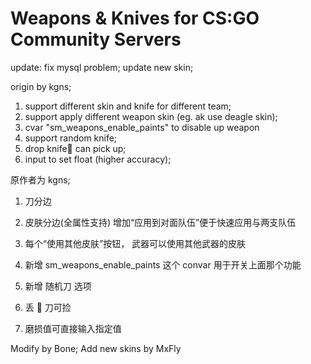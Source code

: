 # Weapons & Knives for CS:GO Community Servers

update:
fix mysql problem;
update new skin;

origin by kgns;

1. support different skin and knife for different team;
2. support apply different weapon skin (eg. ak use deagle skin);
3. cvar "sm_weapons_enable_paints" to disable up weapon
4. support random knife;
5. drop knife🔪 can pick up;
6. input to set float (higher accuracy);

原作者为 kgns;

1. 刀分边

2. 皮肤分边(全属性支持) 增加“应用到对面队伍”便于快速应用与两支队伍

3. 每个“使用其他皮肤”按钮， 武器可以使用其他武器的皮肤
4. 新增 sm_weapons_enable_paints 这个 convar 用于开关上面那个功能
5. 新增 随机刀 选项
6. 丢 🔪 刀可捡
7. 磨损值可直接输入指定值

Modify by Bone;
Add new skins by MxFly
